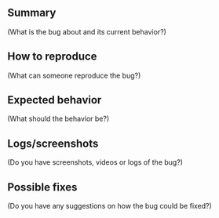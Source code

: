 ## Summary

(What is the bug about and its current behavior?)

## How to reproduce

(What can someone reproduce the bug?)

## Expected behavior

(What should the behavior be?)

## Logs/screenshots

(Do you have screenshots, videos or logs of the bug?)

## Possible fixes

(Do you have any suggestions on how the bug could be fixed?)